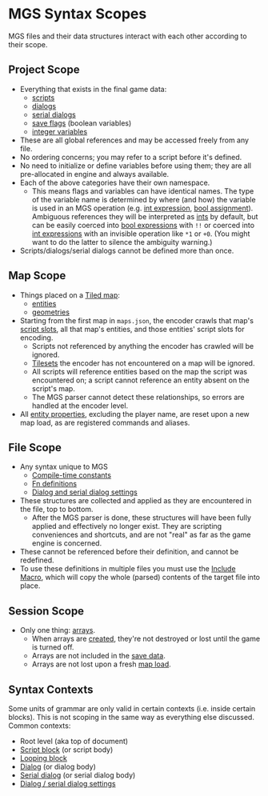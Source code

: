 # MGS Syntax Scopes

MGS files and their data structures interact with each other according to their scope.

## Project Scope

- Everything that exists in the final game data:
    - [scripts](scripts)
    - [dialogs](dialogs)
    - [serial dialogs](serial_dialogs)
    - [save flags](state#save-flags) (boolean variables)
    - [integer variables](state#integer-variables)
- These are all global references and may be accessed freely from any file.
- No ordering concerns; you may refer to a script before it's defined.
- No need to initialize or define variables before using them; they are all pre-allocated in engine and always available.
- Each of the above categories have their own namespace.
    - This means flags and variables can have identical names. The type of the variable name is determined by where (and how) the variable is used in an MGS operation (e.g. [int expression](expressions_and_operators#int-expressions), [bool assignment](actions#assign-bool-value)). Ambiguous references they will be interpreted as [ints](state#integer-variables) by default, but can be easily coerced into [bool expressions](expressions_and_operators#bool-expressions) with `!!` or coerced into [int expressions](expressions_and_operators#int-expressions) with an invisible operation like `*1` or `+0`. (You might want to do the latter to silence the ambiguity warning.)
- Scripts/dialogs/serial dialogs cannot be defined more than once.

## Map Scope

- Things placed on a [Tiled map](maps):
    - [entities](entities)
    - [geometries](vector_objects)
- Starting from the first map in `maps.json`, the encoder crawls that map's [script slots](scripts#script-slots), all that map's entities, and those entities' script slots for encoding.
    - Scripts not referenced by anything the encoder has crawled will be ignored.
    - [Tilesets](tilesets) the encoder has not encountered on a map will be ignored.
    - All scripts will reference entities based on the map the script was encountered on; a script cannot reference an entity absent on the script's map.
	- The MGS parser cannot detect these relationships, so errors are handled at the encoder level.
- All [entity properties](entities#entity-properties), excluding the player name, are reset upon a new map load, as are registered commands and aliases.

## File Scope

- Any syntax unique to MGS
    - [Compile-time constants](constants)
    - [Fn definitions](fns#fn-definition)
    - [Dialog and serial dialog settings](dialog_and_serial_dialog_settings)
- These structures are collected and applied as they are encountered in the file, top to bottom.
    - After the MGS parser is done, these structures will have been fully applied and effectively no longer exist. They are scripting conveniences and shortcuts, and are not "real" as far as the game engine is concerned.
- These cannot be referenced before their definition, and cannot be redefined.
- To use these definitions in multiple files you must use the [Include Macro](macros#include), which will copy the whole (parsed) contents of the target file into place.

## Session Scope

- Only one thing: [arrays](arrays).
    - When arrays are [created](arrays#create), they're not destroyed or lost until the game is turned off.
    - Arrays are not included in the [save data](state#save-data).
    - Arrays are not lost upon a fresh [map load](maps#map-loads).

## Syntax Contexts

Some units of grammar are only valid in certain contexts (i.e. inside certain blocks). This is not scoping in the same way as everything else discussed. Common contexts:

- Root level (aka top of document)
- [Script block](scripts) (or script body)
- [Looping block](script_control_flow)
- [Dialog](dialogs#dialog) (or dialog body)
- [Serial dialog](serial_dialogs#serial-dialog) (or serial dialog body)
- [Dialog / serial dialog settings](dialog_and_serial_dialog_settings)
